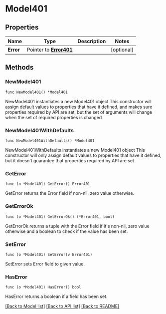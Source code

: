 # Model401

## Properties

Name | Type | Description | Notes
------------ | ------------- | ------------- | -------------
**Error** | Pointer to [**Error401**](Error401.md) |  | [optional]

## Methods

### NewModel401

`func NewModel401() *Model401`

NewModel401 instantiates a new Model401 object
This constructor will assign default values to properties that have it defined,
and makes sure properties required by API are set, but the set of arguments
will change when the set of required properties is changed

### NewModel401WithDefaults

`func NewModel401WithDefaults() *Model401`

NewModel401WithDefaults instantiates a new Model401 object
This constructor will only assign default values to properties that have it defined,
but it doesn't guarantee that properties required by API are set

### GetError

`func (o *Model401) GetError() Error401`

GetError returns the Error field if non-nil, zero value otherwise.

### GetErrorOk

`func (o *Model401) GetErrorOk() (*Error401, bool)`

GetErrorOk returns a tuple with the Error field if it's non-nil, zero value otherwise
and a boolean to check if the value has been set.

### SetError

`func (o *Model401) SetError(v Error401)`

SetError sets Error field to given value.

### HasError

`func (o *Model401) HasError() bool`

HasError returns a boolean if a field has been set.


[[Back to Model list]](../README.md#documentation-for-models) [[Back to API list]](../README.md#documentation-for-api-endpoints) [[Back to README]](../README.md)


